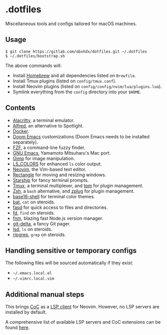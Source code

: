 # .dotfiles

Miscellaneous tools and configs tailored for macOS machines.

## Usage

```
$ git clone https://gitlab.com/obxhdx/dotfiles.git ~/.dotfiles
$ ~/.dotfiles/bootstrap.sh
```

The above commands will:

- Install [Homebrew](https://brew.sh) and all dependencies listed on `Brewfile`.
- Install Tmux plugins (listed on `config/tmux.conf`).
- Install Neovim plugins (listed on `config/config/nvim/lua/plugins.lua`).
- Symlink everything from the `config` directory into your `$HOME`.

## Contents

- [Alacritty](https://github.com/alacritty/alacritty), a terminal emulator.
- [Alfred](https://www.alfredapp.com), an alternative to Spotlight.
- [Docker](https://www.docker.com).
- [Doom Emacs](https://github.com/hlissner/doom-emacs) customizations (Doom Emacs needs to be installed separately).
- [FZF](https://github.com/junegunn/fzf), a command-line fuzzy finder.
- [GNU Emacs](https://www.gnu.org/software/emacs), Yamamoto Mitsuharu's Mac port.
- [Gimp](https://www.gimp.org) for image manipulation.
- [LS_COLORS](https://github.com/trapd00r/LS_COLORS) for enhanced `ls` color output.
- [Neovim](https://neovim.io), the Vim-based text editor.
- [Rectangle](https://rectangleapp.com) for moving and resizing windows.
- [Starship](https://starship.rs) for fancy terminal prompts.
- [Tmux](https://github.com/tmux/tmux), a terminal multiplexer, and [tpm](https://github.com/tmux-plugins/tpm) for plugin management.
- [Zsh](https://www.zsh.org), a `bash` alternative, and [zplug](https://github.com/zplug/zplug) for plugin management.
- [base16-shell](https://github.com/chriskempson/base16-shell) for terminal color themes.
- [bat](https://github.com/sharkdp/bat), `cat` on steroids.
- [fasd](https://github.com/clvv/fasd) for quick access to files and directories.
- [fd](https://github.com/sharkdp/fd), `find` on steroids.
- [fnm](https://github.com/Schniz/fnm), blazing fast Node.js version manager.
- [git-delta](https://lib.rs/crates/git-delta), a fancy Git pager.
- [lsd](https://github.com/Peltoche/lsd), `ls` on steroids.
- [ripgrep](https://github.com/BurntSushi/ripgrep), `grep` on steroids.

## Handling sensitive or temporary configs

The following files will be sourced automatically if they exist:

- `~/.emacs.local.el`
- `~/.vimrc.local.vim`

## Additional manual steps

This brings [CoC](https://github.com/neoclide/coc.nvim) as a [LSP client](https://langserver.org) for Neovim. However, no LSP servers are installed by default.

A comprehensive list of available LSP servers and CoC extensions can be found [here](https://github.com/neoclide/coc.nvim/wiki/Using-coc-extensions#implemented-coc-extensions).
